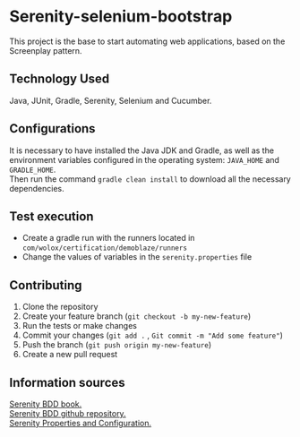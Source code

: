 # Serenity-selenium-bootstrap
This project is the base to start automating web applications, based on the Screenplay pattern.

## Technology Used
Java, JUnit, Gradle, Serenity, Selenium and Cucumber.

## Configurations
It is necessary to have installed the Java JDK and Gradle, as well as the environment variables configured in the operating system: `JAVA_HOME` and `GRADLE_HOME`.
<br>Then run the command `gradle clean install` to download all the necessary dependencies.

## Test execution
* Create a gradle run with the runners located in `com/wolox/certification/demoblaze/runners`
* Change the values of variables in the `serenity.properties` file

## Contributing
1. Clone the repository
2. Create your feature branch (`git checkout -b my-new-feature`)
3. Run the tests or make changes
4. Commit your changes (`git add .` , `Git commit -m "Add some feature"`)
5. Push the branch (`git push origin my-new-feature`)
6. Create a new pull request

## Information sources
[Serenity BDD book.](https://github.com/serenity-bdd)
<br>[Serenity BDD github repository.](https://github.com/serenity-bdd)
<br>[Serenity Properties and Configuration.](https://serenity-bdd.github.io/theserenitybook/latest/serenity-system-properties.html)

